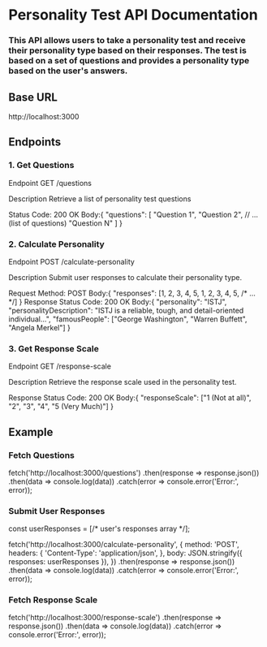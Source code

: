 # Personality Test API Documentation

### This API allows users to take a personality test and receive their personality type based on their responses. The test is based on a set of questions and provides a personality type based on the user's answers.

## Base URL

http://localhost:3000

## Endpoints

### 1. Get Questions

Endpoint
GET /questions

Description
Retrieve a list of personality test questions

Status Code: 200 OK
Body:{
"questions": [
"Question 1",
"Question 2",
// ... (list of questions)
"Question N"
]
}

### 2. Calculate Personality

Endpoint
POST /calculate-personality

Description
Submit user responses to calculate their personality type.

Request
Method: POST
Body:{
"responses": [1, 2, 3, 4, 5, 1, 2, 3, 4, 5, /* ... */]
}
Response
Status Code: 200 OK
Body:{
"personality": "ISTJ",
"personalityDescription": "ISTJ is a reliable, tough, and detail-oriented individual...",
"famousPeople": ["George Washington", "Warren Buffett", "Angela Merkel"]
}

### 3. Get Response Scale

Endpoint
GET /response-scale

Description
Retrieve the response scale used in the personality test.

Response
Status Code: 200 OK
Body:{
"responseScale": ["1 (Not at all)", "2", "3", "4", "5 (Very Much)"]
}

## Example

### Fetch Questions

fetch('http://localhost:3000/questions')
.then(response => response.json())
.then(data => console.log(data))
.catch(error => console.error('Error:', error));

### Submit User Responses

const userResponses = [/* user's responses array */];

fetch('http://localhost:3000/calculate-personality', {
method: 'POST',
headers: {
'Content-Type': 'application/json',
},
body: JSON.stringify({ responses: userResponses }),
})
.then(response => response.json())
.then(data => console.log(data))
.catch(error => console.error('Error:', error));

### Fetch Response Scale

fetch('http://localhost:3000/response-scale')
.then(response => response.json())
.then(data => console.log(data))
.catch(error => console.error('Error:', error));

